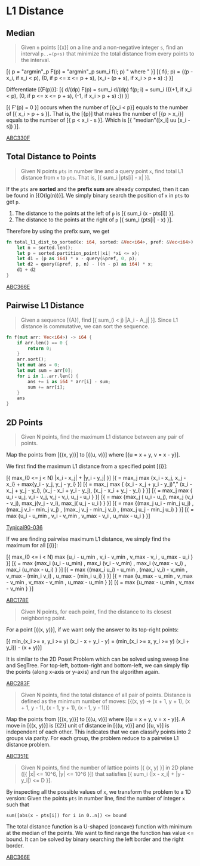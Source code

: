 # L1 Distance

## Median

> Given `n` points [{x}] on a line and a non-negative integer `s`, 
> find an interval `p..=(p+s)` that minimize the total distance from every points to the interval.

[{ p = "argmin"_p F(p) = "argmin"_p sum_i f(i; p) " where " }]
[{ f(i; p) = {(p - x_i, if x_i < p), (0, if p <= x <= p + s), (x_i - (p + s), if x_i > p + s) :} }]


Differentiate [{F(p)}]:
[{ d/(dp) F(p) = sum_i d/(dp) f(p; i) = sum_i ({(+1, if x_i < p), (0, if p <= x <= p + s), (-1, if x_i > p + s) :}) }]

[{ F'(p) = 0 }] occurs when the number of [{x_i < p}] equals to the number of [{ x_i > p + s }].
That is, the [{p}] that makes the number of [{p > x_i}] equals to the number of [{ p < x_i - s }].
Which is [{ "median"([x_i] uu [x_i - s]) }].

[ABC330F](https://atcoder.jp/contests/abc330/submissions/47968987)

## Total Distance to Points

> Given N points `pts` in number line and a query point `x`, find total L1 distance from `x` to `pts`. That is, [{ sum_i |pts[i] - x| }].

If the `pts` are **sorted** and the **prefix sum** are already computed, then it can be found in [{O(lg(n))}]. We simply binary search the position of `x` in `pts` to get `p`. 

1. The distance to the points at the left of `p` is [{ sum_i (x - pts[i]) }]. 
2. The distance to the points at the right of `p` [{ sum_i (pts[i] - x) }].

Therefore by using the prefix sum, we get

```rust
fn total_l1_dist_to_sorted(x: i64, sorted: &Vec<i64>, pref: &Vec<i64>) -> i64 {
    let n = sorted.len();
    let p = sorted.partition_point(|xi| *xi <= x);
    let d1 = (p as i64) * x - query(&pref, 0, p);
    let d2 = query(&pref, p, n) - ((n - p) as i64) * x;
    d1 + d2
}
```

[ABC366E](https://atcoder.jp/contests/abc366/submissions/56581238)


## Pairwise L1 Distance

> Given a sequence [{A}], find [{ sum_(i < j) |A_i - A_j|  }]. 
Since L1 distance is commutative, we can sort the sequence.

```rust
fn f(mut arr: Vec<i64>) -> i64 {
    if arr.len() == 0 {
        return 0;
    }
    arr.sort();
    let mut ans = 0;
    let mut sum = arr[0];
    for i in 1..arr.len() {
        ans += i as i64 * arr[i] - sum;
        sum += arr[i];
    }
    ans
}
```

## 2D Points

> Given N points, find the maximum L1 distance between any pair of points.

Map the points from [{(x, y)}] to [{(u, v)}] where [{u = x + y, v = x - y}]. 

We first find the maximum L1 distance from a specified point [{i}]:

[{ max_(0 <= j < N) |x_i - x_j| + |y_i - y_j| }]
[{ = max_j max {x_i - x_j, x_j - x_i} + max{y_i - y_j, y_j - y_i} }]
[{ = max_j max { (x_i - x_j + y_i - y_j)"," (x_i - x_j + y_j - y_i), (x_j - x_i + y_i - y_j), (x_j - x_i + y_j - y_i) } }]
[{ = max_j max { u_i - u_j, v_i - v_j, v_j - v_i, u_j - u_i } }]
[{ = max {max_j ( u_i - u_j), max_j (v_i - v_j), max_j(v_j - v_i), max_j( u_j - u_i ) } }]
[{ = max {(max_j u_i - min_j  u_j) , (max_j v_i - min_j v_j) , (max_j v_j - min_j v_i) , (max_j u_j - min_j u_i) } }]
[{ = max {u_i - u_min , v_i - v_min , v_max - v_i , u_max - u_i } }]

[Typical90-036](https://atcoder.jp/contests/typical90/submissions/54315752)

If we are finding pairwise maximum L1 distance, we simply find the maximum for all [{i}]:

[{ max_(0 <= i < N) max {u_i - u_min , v_i - v_min , v_max - v_i , u_max - u_i } }]
[{ = max {max_i (u_i - u_min) , max_i (v_i - v_min) , max_i (v_max - v_i) , max_i (u_max - u_i) } }]
[{ = max {(max_i u_i) - u_min , (max_i v_i) - v_min , v_max - (min_i v_i) , u_max - (min_i u_i) } }]
[{ = max {u_max - u_min , v_max - v_min , v_max - v_min , u_max - u_min } }]
[{ = max {u_max - u_min , v_max - v_min } }]

[ABC178E](https://atcoder.jp/contests/abc178/submissions/54030318)


> Given N points, for each point, find the distance to its closest neighboring point.

For a point [{(x, y)}], if we want only the answer to its top-right points:

[{ min_(x_i >= x, y_i >= y) (x_i - x + y_i - y) = (min_(x_i >= x, y_i >= y) (x_i + y_i)) - (x + y)}]

It is similar to the 2D Poset Problem which can be solved using sweep line and SegTree.
For top-left, bottom-right and bottom-left, we can simply flip the points (along x-axis or y-axis) and run the algorithm again.

[ABC283F](https://atcoder.jp/contests/abc283/submissions/46191119)


> Given N points, find the total distance of all pair of points.
> Distance is defined as the minimum number of moves:
> [{(x, y) -> (x + 1, y + 1), (x + 1, y - 1), (x - 1, y + 1), (x - 1, y - 1)}]

Map the points from [{(x, y)}] to [{(u, v)}] where [{u = x + y, v = x - y}].
A move in [{(x, y)}] is [{2}] unit of distance in [{(u, v)}] and [{u, v}] is independent of each other.
This indicates that we can classify points into 2 groups via parity.
For each group, the problem reduce to a pairwise L1 distance problem.

[ABC351E](https://atcoder.jp/contests/abc351/submissions/52883662)

> Given N points, find the number of lattice points [{ (x, y)  }] in 2D plane ([{ |x| <= 10^6, |y| <= 10^6 }]) that satisfies [{ sum_i (|x - x_i| + |y - y_i|) <= D }].

By inspecting all the possible values of `x`, we transform the problem to a 1D version:
Given the points `pts` in number line, find the number of integer `x` such that
```
sum([abs(x - pts[i]) for i in 0..n]) <= bound
```

The total distance function is a U-shaped (concave) function with minimum at the median of the points. We want to find range the function has value <= bound. It can be solved by binary searching the left border and the right border.

[ABC366E](https://atcoder.jp/contests/abc366/submissions/56581238)